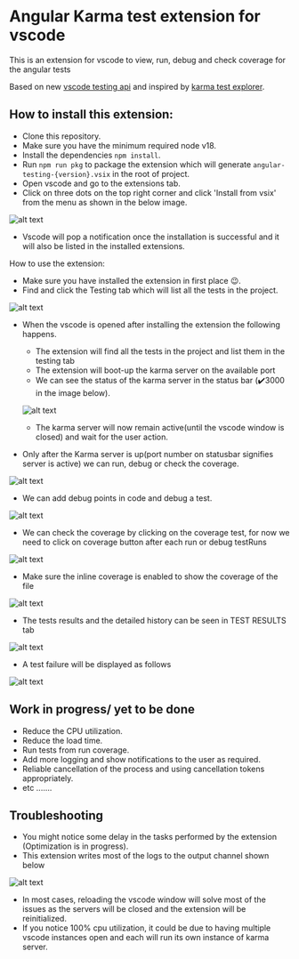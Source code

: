 # Angular Karma test extension for vscode
This is an extension for vscode to view, run, debug and check coverage for the angular tests

Based on new [vscode testing api](https://code.visualstudio.com/api/extension-guides/testing) and inspired by [karma test explorer](https://github.com/lucono/karma-test-explorer).


## How to install this extension:

- Clone this repository.
- Make sure you have the minimum required node v18.
- Install the dependencies `npm install`.
- Run `npm run pkg` to package the extension which will generate `angular-testing-{version}.vsix` in the root of project.
- Open vscode and go to the extensions tab.
- Click on three dots on the top right corner and click 'Install from vsix' from the menu as shown in the below image.

![alt text](image.png)
- Vscode will pop a notification once the installation is successful and it will also be listed in the installed extensions.

How to use the extension:
- Make sure you have installed the extension in first place 😉.
- Find and click the Testing tab which will list all the tests in the project.

![alt text](image-1.png)
- When the vscode is opened after installing the extension the following happens.
    - The extension will find all the tests in the project and list them in the testing tab
    - The extension will boot-up the karma server on the available port
    - We can see the status of the karma server in the status bar (✔️3000 in the image below).

    ![alt text](image-2.png)
    - The karma server will now remain active(until the vscode window is closed) and wait for the user action.
- Only after the Karma server is up(port number on statusbar signifies server is active) we can run, debug or check the coverage.

![alt text](image-3.png)

- We can add debug points in code and debug a test.

![alt text](image-4.png)

- We can check the coverage by clicking on the coverage test, for now we need to click on coverage button after each run or debug testRuns

![alt text](image-5.png)

- Make sure the inline coverage is enabled to show the coverage of the file

![alt text](image-7.png)

- The tests results and the detailed history can be seen in TEST RESULTS tab

![alt text](image-8.png)

- A test failure will be displayed as follows

![alt text](image-9.png)

## Work in progress/ yet to be done
- Reduce the CPU utilization.
- Reduce the load time.
- Run tests from run coverage.
- Add more logging and show notifications to the user as required.
- Reliable cancellation of the process and using cancellation tokens appropriately.
- etc .......


## Troubleshooting
- You might notice some delay in the tasks performed by the extension
(Optimization is in progress).
- This extension writes most of the logs to the output channel shown below

![alt text](image-10.png)
- In most cases, reloading the vscode window will solve most of the issues as the servers will be closed and the extension will be reinitialized.
- If you notice 100% cpu utilization, it could be due to having multiple vscode instances open and each will run its own instance of karma server.

